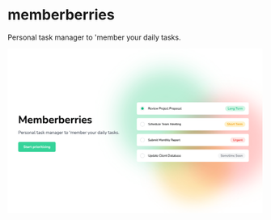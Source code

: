 # memberberries

Personal task manager to 'member your daily tasks.

![Screenshot of project](https://raw.githubusercontent.com/slvstr-dev/memberberries/master/screenshot.png)
